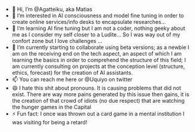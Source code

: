 - 👋 Hi, I’m @Agatteiku, aka Matias 
- 👀 I’m interested in AI consciousness and model fine tuning in order to create online services/info desks to encapsulate researches... 
- 🌱 I’m learning AI fine tuning but I am not a coder, nothing geeky about me as I consider my self closer to a Ludite... So I was way out of my confort zone but I love challenges ...
- 💞️ I’m currently starting to collaborate using beta versions; as a newbie I am on the receiving end on the tech aspect, an aspect of which I am learning the basics in order to comprehend the structure of this field; I am currently consulting on projects at the conception level (structure, ethics, forecast) for the creation of AI assistants. 
- 📫 You can reach me here or @Uquiyo on twitter
- 😄 I hate this shit about pronouns.  It is causing problems that did not exist. There are way more pains generated by this issue then gains, it is the creation of that crowd of idiots (no due respect) that are watching the hunger games in the Capital
- ⚡ Fun fact: I once was thrown out a card game in a mental institution I was visiting for being a retard!

<!---
Agatteiku/Agatteiku is a ✨ special ✨ repository because its `README.md` (this file) appears on your GitHub profile.
You can click the Preview link to take a look at your changes.
--->
